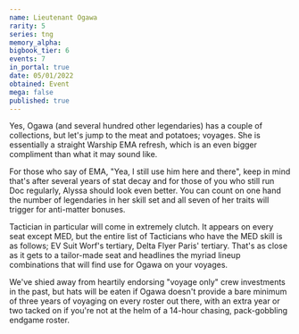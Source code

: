 ```yaml
---
name: Lieutenant Ogawa
rarity: 5
series: tng
memory_alpha:
bigbook_tier: 6
events: 7
in_portal: true
date: 05/01/2022
obtained: Event
mega: false
published: true
---
```


Yes, Ogawa (and several hundred other legendaries) has a couple of collections, but let's jump to the meat and potatoes; voyages. She is essentially a straight Warship EMA refresh, which is an even bigger compliment than what it may sound like.

For those who say of EMA, "Yea, I still use him here and there", keep in mind that's after several years of stat decay and for those of you who still run Doc regularly, Alyssa should look even better. You can count on one hand the number of legendaries in her skill set and all seven of her traits will trigger for anti-matter bonuses.

Tactician in particular will come in extremely clutch. It appears on every seat except MED, but the entire list of Tacticians who have the MED skill is as follows; EV Suit Worf's tertiary, Delta Flyer Paris' tertiary. That's as close as it gets to a tailor-made seat and headlines the myriad lineup combinations that will find use for Ogawa on your voyages. 

We've shied away from heartily endorsing "voyage only" crew investments in the past, but hats will be eaten if Ogawa doesn't provide a bare minimum of three years of voyaging on every roster out there, with an extra year or two tacked on if you're not at the helm of a 14-hour chasing, pack-gobbling endgame roster.
